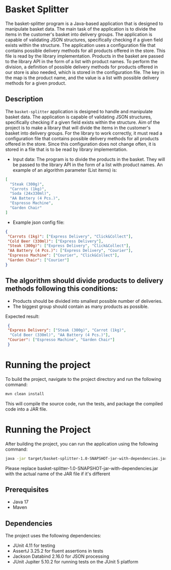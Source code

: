 # Basket Splitter

The basket-splitter program is a Java-based application that is designed to manipulate basket data. The main task of the application is to divide the items in the customer's basket into delivery groups. 
The application is capable of validating JSON structures, specifically checking if a given field exists within the structure. The application uses a configuration file that contains possible delivery methods for all products offered in the store. 
This file is read by the library implementation. Products in the basket are passed to the library API in the form of a list with product names. 
To perform the division, a definition of possible delivery methods for products offered in our store is also needed, which is stored in the configuration file. The key in the map is the product name, and the value is a list with possible delivery methods for a given product.

## Description

The `basket-splitter` application is designed to handle and manipulate basket data. The application is capable of validating JSON structures, specifically checking if a given field exists within the structure.
Aim of the project is to make a library that will divide the items in the customer's basket into delivery groups. For the library to work correctly, it must read a configuration file that contains possible delivery methods for all products offered in the store. 
Since this configuration does not change often, it is stored in a file that is to be read by library implementation.
- Input data: The program is to divide the products in the basket. They will be passed to the library API in the form of a list with product names. An example of an algorithm parameter (List<String> items) is:

```json
[
  "Steak (300g)",
  "Carrots (1kg)",
  "Soda (24x330ml)",
  "AA Battery (4 Pcs.)",
  "Espresso Machine",
  "Garden Chair"
]
```
- Example json config file:
```json
{
 "Carrots (1kg)": ["Express Delivery", "Click&Collect"],
 "Cold Beer (330ml)": ["Express Delivery"],
 "Steak (300g)": ["Express Delivery", "Click&Collect"],
 "AA Battery (4 Pcs.)": ["Express Delivery", "Courier"],
 "Espresso Machine": ["Courier", "Click&Collect"],
 "Garden Chair": ["Courier"]
}
```
## The algorithm should divide products to delivery methods following this conditions:
 - Products should be divided into smallest possible number of deliveries.
 - The biggest group should contain as many products as possible.

Expected result:
```json
 {
 "Express Delivery": ["Steak (300g)", "Carrot (1kg)",
  "Cold Beer (330ml)", "AA Battery (4 Pcs.)"],
 "Courier": ["Espresso Machine", "Garden Chair"]
 }
```
# Running the project
To build the project, navigate to the project directory and run the following command:
```bash
mvn clean install
```
This will compile the source code, run the tests, and package the compiled code into a JAR file.

# Running the Project
After building the project, you can run the application using the following command:
```bash
java -jar target/basket-splitter-1.0-SNAPSHOT-jar-with-dependencies.jar
```
Please replace basket-splitter-1.0-SNAPSHOT-jar-with-dependencies.jar with the actual name of the JAR file if it's different
## Prerequisites

- Java 17
- Maven

## Dependencies

The project uses the following dependencies:

- JUnit 4.11 for testing
- AssertJ 3.25.2 for fluent assertions in tests
- Jackson Databind 2.16.0 for JSON processing
- JUnit Jupiter 5.10.2 for running tests on the JUnit 5 platform
